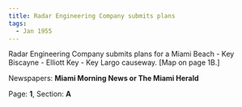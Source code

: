 ```yaml
---  
title: Radar Engineering Company submits plans  
tags:  
  - Jan 1955  
---  
```

  
Radar Engineering Company submits plans for a Miami Beach - Key Biscayne - Elliott Key - Key Largo causeway. [Map on page 1B.]  
  
Newspapers: **Miami Morning News or The Miami Herald**  
  
Page: **1**, Section: **A** 
